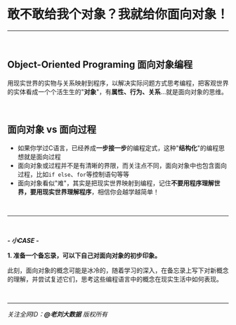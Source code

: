 # 敢不敢给我个对象？我就给你面向对象！

---

<br>

## Object-Oriented Programing 面向对象编程

用现实世界的实物与关系映射到程序，以解决实际问题方式思考编程，把客观世界的实体看成一个个活生生的"**对象**"，有**属性、行为、关系**...就是面向对象的思维。

<br>

## 面向对象 vs 面向过程

- 如果你学过C语言，已经养成**一步接一步**的编程定式，这种"**结构化**"的编程思想就是面向过程
- 面向对象或过程并不是有清晰的界限，而关注点不同，面向对象中也包含面向过程，比如`if else`、`for`等控制语句等等
- 面向对象看似"难"，其实是把现实世界映射到编程，记住**不要用程序理解世界，要用现实世界理解程序**，相信你会越学越简单！

<br>

---

<br>

***- 小CASE -***

**1. 准备一个备忘录，可以下自己对面向对象的初步印象。**

此刻，面向对象的概念可能是冰冷的，随着学习的深入，在备忘录上写下对新概念的理解，并尝试复述它们，思考这些编程语言中的概念在现实生活中如何表现。

<br>

---

_关注全网ID：**@老刘大数据** 版权所有_